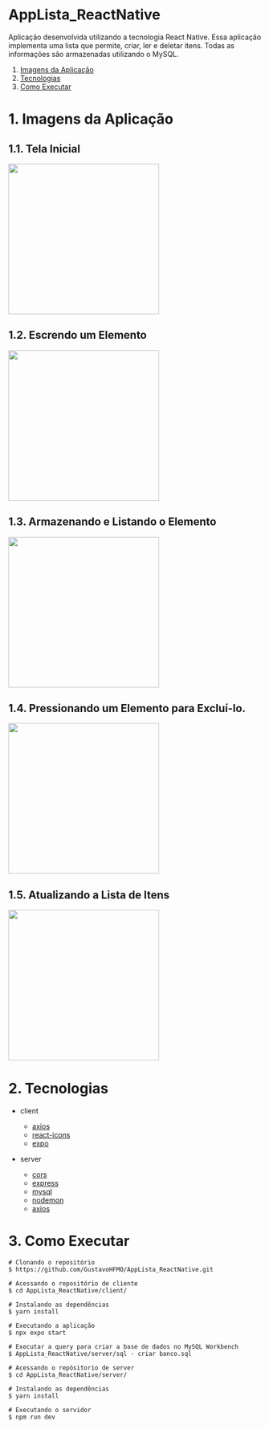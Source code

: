 # AppLista_ReactNative

Aplicação desenvolvida utilizando a tecnologia React Native. Essa aplicação implementa uma lista que permite, criar, ler e deletar itens. Todas as informações são armazenadas utilizando o MySQL.

1. [Imagens da Aplicação](#head1)
2. [Tecnologias](#head2)
3. [Como Executar](#head3)

# <span id="head1">1. Imagens da Aplicação<span/>
## 1.1. Tela Inicial
<img src="https://github.com/GustavoHFMO/AppLista_ReactNative/blob/master/client/assets/A.jpeg" width="300">

## 1.2. Escrendo um Elemento
<img src="https://github.com/GustavoHFMO/AppLista_ReactNative/blob/master/client/assets/B.jpeg" width="300">

## 1.3. Armazenando e Listando o Elemento
<img src="https://github.com/GustavoHFMO/AppLista_ReactNative/blob/master/client/assets/C.jpeg" width="300">

## 1.4. Pressionando um Elemento para Excluí-lo.
<img src="https://github.com/GustavoHFMO/AppLista_ReactNative/blob/master/client/assets/D.jpeg" width="300">

## 1.5. Atualizando a Lista de Itens
<img src="https://github.com/GustavoHFMO/AppLista_ReactNative/blob/master/client/assets/E.jpeg" width="300">

# <span id="head2">2. Tecnologias<span/>
* client
  * [axios](http://nodejs.org/docs/latest/api/path.html)
  * [react-icons](https://react-icons.github.io/react-icons/)
  * [expo](https://docs.expo.dev/)
   

* server
  * [cors](https://github.com/expressjs/cors#readme)
  * [express](http://expressjs.com/)
  * [mysql](https://github.com/mysqljs/mysql)
  * [nodemon](https://nodemon.io)
  * [axios](http://nodejs.org/docs/latest/api/path.html)
  


# <span id="head3">3. Como Executar<span/>
```
# Clonando o repositório
$ https://github.com/GustavoHFMO/AppLista_ReactNative.git

# Acessando o repositório de cliente
$ cd AppLista_ReactNative/client/

# Instalando as dependências
$ yarn install 

# Executando a aplicação
$ npx expo start

# Executar a query para criar a base de dados no MySQL Workbench
$ AppLista_ReactNative/server/sql - criar banco.sql

# Acessando o repósitorio de server
$ cd AppLista_ReactNative/server/

# Instalando as dependências
$ yarn install 

# Executando o servidor
$ npm run dev
```
